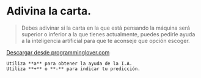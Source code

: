 # Adivina la carta.
>Debes adivinar si la carta en la que está pensando la máquina será superior o inferior a la que tienes actualmente, puedes pedirle ayuda a la inteligencia artificial para que te aconseje que opción escoger.

[Descargar desde programminglover.com](http://programminglover.com/testing_zone/proyectos/carta/)

```
Utiliza **a** para obtener la ayuda de la I.A.
Utiliza **+** o **-** para indicar tu predicción.
```
